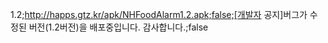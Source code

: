 1.2;http://happs.gtz.kr/apk/NHFoodAlarm1.2.apk;false;[개발자 공지]버그가 수정된 버전(1.2버전)을 배포중입니다. 감사합니다.;false
